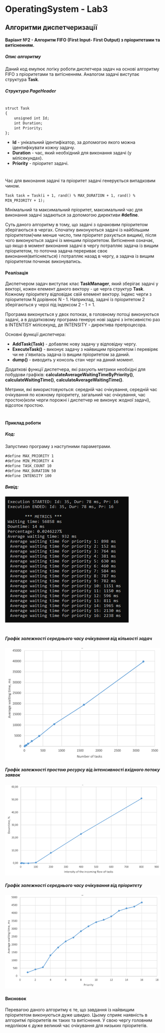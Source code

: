 # OperatingSystem - Lab3

##  Алгоритми диспетчеризації
#### Варіант №2 - Алгоритм FIFO (First  Input- First Output) з пріоритетами та витісненням.
##### Опис алгоритму
Даний код емулює логіку роботи диспетчера задач на основі алгоритму FIFO з пріоритетами та витісненням. Аналогом задачі виступає структура **Task**.

##### Структура PageHeader
#
```
struct Task 
{
	unsigned int Id;
	int Duration;
	int Priority;
};
```

- **Id** - унікальний ідентифікатор, за допомогою якого можна ідентифікувати кожну задачу.
- **Duration** - час, який необхідний для виконання задачі (у мілісекундах).
- **Priority** - пріоритет задачі.
#

Час для виконання задачі та пріоритет задачі генерується випадковим чином.
```
Task task = Task(i + 1, rand() % MAX_DURATION + 1, rand() % MIN_PRIORITY + 1);
```
Мінімальний та максимальний пріоритет, максимальний час для виконання задачі задаються за допомогою директиви **#define**.

Суть даного алгоритму в тому, що задачі з однаковим пріоритетом зберігаються в чергах. Спочатку виконуються задачі із найбільшим пріоритетом(чим менше число, тим пріоритет рахується вищим), після чого виконуються задачі із меншим пріоритетом. Витіснення означає, що якщо в момент виконання задачі в чергу потрапляє задача із вищим пріоритетом, то поточна задача перериває своє виконання(витісняється) і потрапляє назад в чергу, а задача із вищим пріоритетом починає виконуватись.

#### Реалізація

Диспетчером задач виступає клас **TaskManager**, який зберігає задачі у векторі, кожен елемент даного вектору - це черга структур **Task**. Кожному пріоритету відповідає свій елемент вектору. Індекс черги з пріоритетом N дорівнює N - 1. Наприклад, задачі із пріоритетом 2 зберігаються у черзі під індексом 2 - 1 = 1.

Програма виконується у двох потоках, в головному потоці виконуються задачі, а в додатковому програма генерує нові задачі з інтесивністю раз в INTENTISY мілісекунд, де INTENSITY - директива препроцесора.

Основні функції диспетчера: 
- **AddTask(Task)** - добавляє нову задачу у відповідну чергу.
- **ExecuteTask()** - виконує задачу з найвищим пріоритетом і перевіряє чи не з'явилась задача із вищим пріоритетом за даний.
- **dump()** - виводить у консоль стан черг на даний момент.

Додаткові функції диспетчера, які рахують метрики необхідні для побудови графіків: **calculateAverageWaitingTimeByPriority()**, **calculateWaitingTime()**,
**calculateAverageWaitingTime()**.

Метрики, які використовуються: середній час очікування, середній час очікування по кожному пріоритету, загальний час очікування, час простою(коли черги порожні і диспетчер не виконує жодної задачі), відсоток простою.
  
#

#### Приклад роботи

##### Код: 
Запустимо програму з наступними параметрами.
```
#define MAX_PRIORITY 1
#define MIN_PRIORITY 4
#define TASK_COUNT 10
#define MAX_DURATION 50
#define INTENSITY 100
```

##### Вивід: 


![Screenshot1](https://github.com/Wistony/OperatingSystem_Labs/blob/master/Lab3_TaskManager/img/1.png)

#

##### Графік залежності середнього часу очікування від кількості задач

![Screenshot1](https://github.com/Wistony/OperatingSystem_Labs/blob/master/Lab3_TaskManager/img/2.png)

##### Графік залежності простою ресурсу від інтенсивності вхідного потоку заявок

![Screenshot1](https://github.com/Wistony/OperatingSystem_Labs/blob/master/Lab3_TaskManager/img/3.png)

##### Графік залежності середнього часу очікування від  пріоритету

![Screenshot1](https://github.com/Wistony/OperatingSystem_Labs/blob/master/Lab3_TaskManager/img/4.png)

#### Висновок 
Перевагою даного алгоритму є те, що завдання із найвищим пріоритетом виконуються дуже швидко. Цьому сприяє наявність в алгоритмі пріоритетів як таких та витіснення.
У свою чергу головним недоліком є дуже великий час очікування для низьких пріоритетів.

